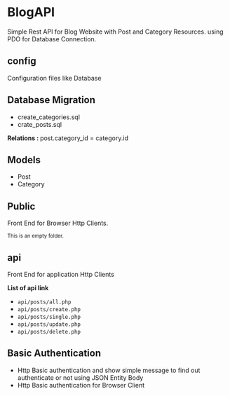 # BlogAPI
Simple Rest API for Blog Website with Post and Category Resources. using PDO for Database Connection.
<h2>config</h2>
<p>Configuration files like Database</p>
<h2>Database Migration</h2>
<ul>
  <li>create_categories.sql</li>
  <li>crate_posts.sql</li>
</ul>
<strong>Relations : </strong> post.category_id = category.id
<h2>Models</h2>
<ul>
  <li>Post</li>
  <li>Category</li>
</ul>
<h2>Public</h2>
<p>Front End for Browser Http Clients.</p>
<sub>This is an empty folder.</sub>
<h2>api</h2>
<p>Front End for application Http Clients</p>
<strong>List of api link</strong>
<ul>
  <li><code>api/posts/all.php</li></code>
  <li><code>api/posts/create.php</li></code>
  <li><code>api/posts/single.php</li></code>
  <li><code>api/posts/update.php</li></code>
  <li><code>api/posts/delete.php</li></code>
</ul>
<h2>Basic Authentication</h2>
<ul>
  <li>Http Basic authentication and show simple message to find out authenticate or not using JSON Entity Body</li>
  <li>Http Basic authentication for Browser Client</li>
</ul>
